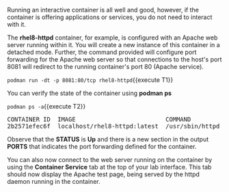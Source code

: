 Running an interactive container is all well and good, however, if the container is offering applications or services, you do not need to interact with it.

The __rhel8-httpd__ container, for example, is configured with an Apache web server running within it.  You will create a new instance of this container in a detached mode.  Further, the command provided will configure port forwarding for the Apache web server so that connections to the host's port 8081 will redirect to the running container's port 80 (Apache service).

`podman run -dt -p 8081:80/tcp rhel8-httpd`{{execute T1}}

You can verify the state of the container using __podman ps__

`podman ps -a`{{execute T2}}

<pre class="file">
CONTAINER ID  IMAGE                         COMMAND               CREATED         STATUS             PORTS                   NAMES
2b2571efec6f  localhost/rhel8-httpd:latest  /usr/sbin/httpd -...  13 seconds ago  Up 12 seconds ago  8081->80/tcp  priceless_mahavira
</pre>

Observe that the __STATUS__ is __Up__ and there is a new section in the output __PORTS__ that indicates the port forwarding defined for the container.

You can also now connect to the web server running on the container by using the __Container Service__ tab at the top of your lab interface.  This tab should now display the Apache test page, being served by the httpd daemon running in the container.
